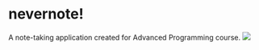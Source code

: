 # nevernote!
A note-taking application created for Advanced Programming course.
<img src="https://raw.githubusercontent.com/ariaman5/nevernote/master/screenshots/4.png"></img>
